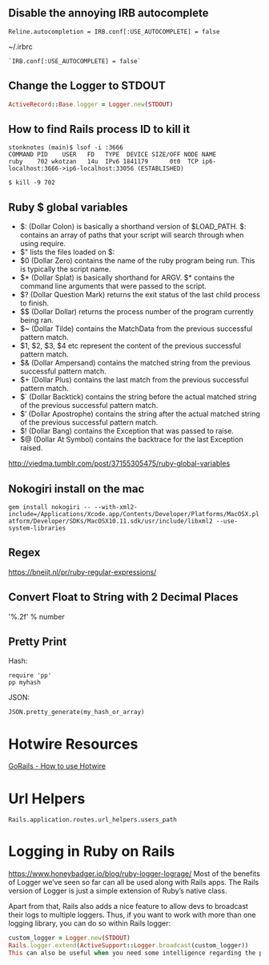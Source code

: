 ## Disable the annoying IRB autocomplete

```
Reline.autocompletion = IRB.conf[:USE_AUTOCOMPLETE] = false
```
~/.irbrc
```
`IRB.conf[:USE_AUTOCOMPLETE] = false`
```



## Change the Logger to STDOUT

```ruby
ActiveRecord::Base.logger = Logger.new(STDOUT)
```
## How to find Rails process ID to kill it

```
stonknotes (main)$ lsof -i :3666
COMMAND PID    USER   FD   TYPE  DEVICE SIZE/OFF NODE NAME
ruby    702 wkotzan   14u  IPv6 1841179      0t0  TCP ip6-localhost:3666->ip6-localhost:33056 (ESTABLISHED)

$ kill -9 702
```



## Ruby $ global variables

* $: (Dollar Colon) is basically a shorthand version of $LOAD_PATH. $: contains an array of paths that your script will search through when using require.
* $" lists the files loaded on $: 
* $0 (Dollar Zero) contains the name of the ruby program being run. This is typically the script name.
* $* (Dollar Splat) is basically shorthand for ARGV. $* contains the command line arguments that were passed to the script.
* $? (Dollar Question Mark) returns the exit status of the last child process to finish.
* $$ (Dollar Dollar) returns the process number of the program currently being ran.
* $~ (Dollar Tilde) contains the MatchData from the previous successful pattern match.
* $1, $2, $3, $4 etc represent the content of the previous successful pattern match.
* $& (Dollar Ampersand) contains the matched string from the previous successful pattern match.
* $+ (Dollar Plus) contains the last match from the previous successful pattern match.
* $` (Dollar Backtick) contains the string before the actual matched string of the previous successful pattern match.
* $’ (Dollar Apostrophe) contains the string after the actual matched string of the previous successful pattern match.
* $! (Dollar Bang) contains the Exception that was passed to raise.
* $@ (Dollar At Symbol) contains the backtrace for the last Exception raised.


http://viedma.tumblr.com/post/37155305475/ruby-global-variables

## Nokogiri install on the mac

`gem install nokogiri -- --with-xml2-include=/Applications/Xcode.app/Contents/Developer/Platforms/MacOSX.platform/Developer/SDKs/MacOSX10.11.sdk/usr/include/libxml2 --use-system-libraries`

## Regex

https://bneijt.nl/pr/ruby-regular-expressions/

## Convert Float to String with 2 Decimal Places

'%.2f' % number

## Pretty Print

Hash:
```
require 'pp'
pp myhash
```

JSON:
```
JSON.pretty_generate(my_hash_or_array)
```

# Hotwire Resources

[GoRails - How to use Hotwire](https://www.youtube.com/watch?v=Qp6sxgjA-xY&feature=emb_logo)

# Url Helpers

`Rails.application.routes.url_helpers.users_path`


# Logging in Ruby on Rails

https://www.honeybadger.io/blog/ruby-logger-lograge/
Most of the benefits of Logger we’ve seen so far can all be used along with Rails apps. The Rails version of Logger is just a simple extension of Ruby’s native class.

Apart from that, Rails also adds a nice feature to allow devs to broadcast their logs to multiple loggers. Thus, if you want to work with more than one logging library, you can do so within Rails logger:

```ruby
custom_logger = Logger.new(STDOUT)
Rails.logger.extend(ActiveSupport::Logger.broadcast(custom_logger))
This can also be useful when you need some intelligence regarding the places your logs should go. Some parts of your app may need logs in different locations or different formats.
```